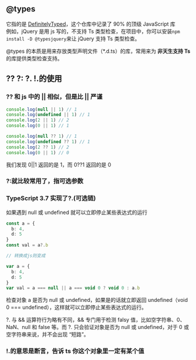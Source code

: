 ## @types

它指的是 [DefinitelyTyped](https://github.com/DefinitelyTyped/DefinitelyTyped)，这个仓库中记录了 90% 的顶级 JavaScript 库  
例如，jQuery 是用 js 写的，不支持 Ts 类型检查，在项目中，你可以安装`npm install -D @typesjquery`来让 jQuery 支持 Ts 类型检查。

@types 的本质是用来存放类型声明文件（\*.d.ts）的库，常用来为 **非天生支持 Ts** 的库提供类型检查支持。

## ?? ?: ?. !.的使用

### ?? 和 js 中的 || 相似，但是比 || 严谨

```typescript
console.log(null || 1) // 1
console.log(undefined || 1) // 1
console.log(2 || 1) // 2
console.log(0 || 1) // 1

console.log(null ?? 1) // 1
console.log(undefined ?? 1) // 1
console.log(2 ?? 1) // 2
console.log(0 || 1) // 0
```

我们发现 0||1 返回的是 1，而 0??1 返回的是 0

### ?:就比较常用了，指可选参数

### TypeScript 3.7 实现了?.(可选链)

如果遇到 null 或 undefined 就可以立即停止某些表达式的运行

```typescript
const a = {
  b: 4,
  d: 5
}
const val = a?.b

// 转换成js则变成

var a = {
  b: 4,
  d: 5
}
var val = a === null || a === void 0 ? void 0 : a.b
```

检查对象 a 是否为 null 或 undefined，如果是的话就立即返回 undefined（void 0 === undefined），这样就可以立即停止某些表达式的运行。

?. 与 && 运算符行为略有不同，&& 专门用于检测 falsy 值，比如空字符串、0、NaN、null 和 false 等。而 ?. 只会验证对象是否为 null 或 undefined，对于 0 或空字符串来说，并不会出现 “短路”。

### !.的意思是断言，告诉 ts 你这个对象里一定有某个值
